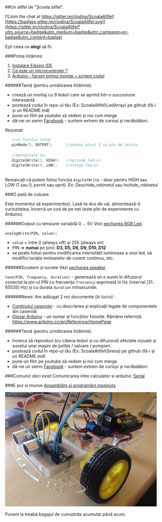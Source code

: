 ##Un altfel de "Școala altfel".

[![Join the chat at https://gitter.im/rlodina/ScoalaAltfel](https://badges.gitter.im/rlodina/ScoalaAltfel.svg)](https://gitter.im/rlodina/ScoalaAltfel?utm_source=badge&utm_medium=badge&utm_campaign=pr-badge&utm_content=badge)

Ești ceea ce **alegi** să fii.



###Prima întâlnire:

1. [Instalare Eduino IDE](https://github.com/rlodina/ScoalaAltfel/blob/master/Docs/arduino/Arduino-IDE.md)
2. [Ce este un microcontroler ?](https://github.com/rlodina/ScoalaAltfel/blob/master/Docs/arduino/Microcontroller.md)
3. [Arduino - facem primul montaj + scriem codul](https://github.com/rlodina/ScoalaAltfel/blob/master/Docs/arduino/Primul-pas.md)

######Temă (pentru următoarea întâlnire):
  - crează un montaj cu 9 leduri care se aprind într-o succesiune interesantă
  - postează codul în repo-ul tău (Ex: ScoalaAltfel\LedArray) pe github (fă-i și un README.md)
  - pune un film pe youtube să vedem și noi cum merge
  - dă-ne un semn [Facebook](https://www.facebook.com/groups/ScoalaAltfel) - suntem extrem de curioși și nerăbdători.

Rezumat:
``` C++
   //in funcția setup 
   pinMode(3, OUTPUT);      //seteaz pinul 3 ca pin de iesire 
   
   //manipulare cu:
   digitalWrite(3, HIGH);   //aprinde led-ul   
   digitalWrite(3, LOW);    //stinge led-ul
   
```

Remarcați că putem folosi funcția `digitalWrite` - doar pentru HIGH sau LOW (1 sau 0, pornit sau oprit). Ex: Deschide_robinetul sau Inchide_robinetul

###O pată de culoare

Este momentul să experimentezi. Lasă-te dus de val, alimentează-ți curiozitatea, încercă un cod de pe net (este plin de experimente cu Arduino).

######Output cu tensiune variabilă 0 ... 5V 
Vezi [secțiunea RGB Led](https://github.com/rlodina/ScoalaAltfel/tree/master/Docs/caserola#rgb---led).
 
`analogWrite(PIN, value);`
 - `value` =  intre 0 (always off) și 255 (always on) 
 - PIN => **numai** pe pinii: **D3, D5, D6, D9, D10, D12**
 - se poate folosi pentru modificarea intensității luminoase a unui led, să modifici turația motoarelor de curent continuu, etc.
 

######Scoatem și sunete
 Vezi [secțiunea speaker](https://github.com/rlodina/ScoalaAltfel/tree/master/Docs/caserola#difuzor---speaker)

`tone(PIN, frequency, duration)` - generează un o sunet în difuzorul conectat la pin-ul PIN cu frecvența `frecvency` exprimată în Hz (interval [31.. 65535] Hz) și cu durata `duration` milisecunde.


######News:
Am adăugat 2 noi documente (_în lucru_) : 
- [Conținutul caserolei](https://github.com/rlodina/ScoalaAltfel/tree/master/Docs/caserola) - cu descrierea și explicații legate de componentele din caserolă
- [Glosar Arduino](https://github.com/rlodina/ScoalaAltfel/blob/master/Docs/Glosar.md) - un sumar al funcțiilor folosite. Rămâne referință: https://www.arduino.cc/en/Reference/HomePage


######Temă (pentru următoarea întâlnire):
  - încerca să reproduci (cu câteva leduri și cu difuzorul) efectele vizuale și sunetul unei mașini de poliție / salvare / pompieri.
  - postează codul în repo-ul tău (Ex: ScoalaAltfel\Sirena) pe github (fă-i și un README.md)
  - pune un film pe youtube să vedem și noi cum merge
  - dă-ne un semn [Facebook](https://www.facebook.com/groups/ScoalaAltfel) - suntem extrem de curioși și nerăbdători.

###Comunic deci exist 
Comunicarea intre calculator si arduino: [Serial](Docs/arduino/Serial.md)

###E pur si muove
[Ansamblăm și programăm mașinuța](Proiecte/Masinuta/README.md)

![masinuta](Proiecte/Masinuta/img/img_12_small.jpg)

Punem la treabă bagajul de cunoștințe acumulat până acum.


